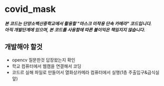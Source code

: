 # covid_mask
***본 코드는 단양소백산중학교에서 활용할 "마스크 미착용 단속 카메라" 코드입니다.  
아직 개발단계에 있으며, 본 코드를 사용함에 따른 불이익은 책임지지 않습니다.***
## 개발해야 할것
* opencv 질문한것 답장왔는지 확인
* 학교 컴퓨터에서 웹캠을 연결해서 코딩
* 코드르 실해 파일로 만들어서 열화상카메라 컴퓨터에서 실행(1층 주출입구&급식실 앞)
